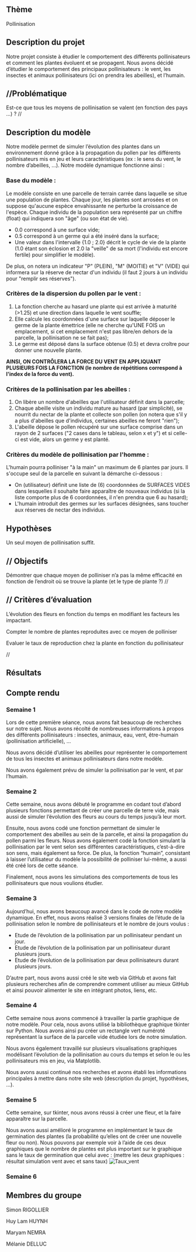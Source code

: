 ## Thème

Pollinisation 

 
## Description du projet 

Notre projet consiste à étudier le comportement des différents pollinisateurs et comment les plantes évoluent et se propagent. Nous avons décidé d’étudier le comportement des principaux pollinisateurs : le vent, les insectes et animaux pollinisateurs (ici on prendra les abeilles), et l’humain.  


## //Problématique 

Est-ce que tous les moyens de pollinisation se valent (en fonction des pays …) ? // 


## Description du modèle  

Notre modèle permet de simuler l’évolution des plantes dans un environnement donné grâce à la propagation du pollen par les différents pollinisateurs mis en jeu et leurs caractéristiques (ex : le sens du vent, le nombre d’abeilles, ...). Notre modèle dynamique fonctionne ainsi : 


### Base du modèle :

Le modèle consiste en une parcelle de terrain carrée dans laquelle se situe une population de plantes. Chaque jour, les plantes sont arrosées et on suppose qu'aucune espèce envahissante ne perturbe la croissance de l'espèce. 
Chaque individu de la population sera représenté par un chiffre (float) qui indiquera son "âge" (ou son état de vie). 

- 0.0 correspond à une surface vide; 
- 0.5 correspond à un germe qui a été inséré dans la surface; 
- Une valeur dans l'intervalle {1.0 ; 2.0} décrit le cycle de vie de la plante (1.0 étant son éclosion et 2.0 la "veille" de sa mort (l'individu est encore fertile) pour simplifier le modèle). 
 
De plus, on notera un indicateur "P" (PLEIN), "M" (MOITIE) et "V" (VIDE) qui informera sur la réserve de nectar d'un individu (il faut 2 jours à un individu pour "remplir ses réserves"). 


### Critères de la dispersion du pollen par le vent :

1. La fonction cherche au hasard une plante qui est arrivée à maturité (>1.25) et une direction dans laquelle le vent souffle; 
2. Elle calcule les coordonnées d'une surface sur laquelle déposer le germe de la plante émettrice (elle ne cherche qu'UNE FOIS un emplacement, si cet emplacement n'est pas libre/en dehors de la parcelle, la pollinisation ne se fait pas); 
3. Le germe est déposé dans la surface obtenue (0.5) et devra croître pour donner une nouvelle plante. 
 
**AINSI, ON CONTRÔLERA LA FORCE DU VENT EN APPLIQUANT PLUSIEURS FOIS LA FONCTION (le nombre de répétitions correspond à l'index de la force du vent).**


### Critères de la pollinisation par les abeilles :

1) On libère un nombre d'abeilles que l'utilisateur définit dans la parcelle; 
2) Chaque abeille visite un individu mature au hasard (par simplicité), se nourrit du nectar de la plante et collecte son pollen (on notera que s'il y a plus d'abeilles que d'individus, certaines abeilles ne feront "rien"); 
3) L'abeille dépose le pollen récupéré sur une surface comprise dans un rayon de 2 surfaces ("2 cases dans le tableau, selon x et y") et si celle-ci est vide, alors un germe y est planté. 


### Critères du modèle de pollinisation par l'homme :

L'humain pourra polliniser "à la main" un maximum de 6 plantes par jours. Il s'occupe seul de la parcelle en suivant la démarche ci-dessous : 

- On (utilisateur) définit une liste de (6) coordonnées de SURFACES VIDES dans lesquelles il souhaite faire apparaître de nouveaux individus (si la liste comporte plus de 6 coordonnées, il n'en prendra que 6 au hasard); 
- L'humain introduit des germes sur les surfaces désignées, sans toucher aux réserves de nectar des individus. 


## Hypothèses 
Un seul moyen de pollinisation suffit. 

 

## // Objectifs

Démontrer que chaque moyen de polliniser n’a pas la même efficacité en fonction de l’endroit où se trouve la plante (et le type de plante ?) // 

 

## // Critères d’évaluation  

L’évolution des fleurs en fonction du temps en modifiant les facteurs les impactant. 

Compter le nombre de plantes reproduites avec ce moyen de polliniser 

Evaluer le taux de reproduction chez la plante en fonction du pollinisateur 

// 

 

## Résultats  


## Compte rendu


### Semaine 1 

Lors de cette première séance, nous avons fait beaucoup de recherches sur notre sujet. Nous avons récolté de nombreuses informations à propos des différents pollinisateurs : insectes, animaux, eau, vent, être-humain (pollinisation artificielle), … 

Nous avons décidé d’utiliser les abeilles pour représenter le comportement de tous les insectes et animaux pollinisateurs dans notre modèle. 

Nous avons également prévu de simuler la pollinisation par le vent, et par l’humain. 


### Semaine 2 

Cette semaine, nous avons débuté le programme en codant tout d’abord plusieurs fonctions permettant de créer une parcelle de terre vide, mais aussi de simuler l’évolution des fleurs au cours du temps jusqu’à leur mort.  

Ensuite, nous avons codé une fonction permettant de simuler le comportement des abeilles au sein de la parcelle, et ainsi la propagation du pollen parmi les fleurs. Nous avons également codé la fonction simulant la pollinisation par le vent selon ses différentes caractéristiques, c’est-à-dire son sens, mais également sa force. De plus, la fonction “humain”, consistant à laisser l’utilisateur du modèle la possibilité de polliniser lui-même, a aussi été créé lors de cette séance.  

Finalement, nous avons les simulations des comportements de tous les pollinisateurs que nous voulions étudier. 


### Semaine 3 

Aujourd’hui, nous avons beaucoup avancé dans le code de notre modèle dynamique. En effet, nous avons réalisé 3 versions finales de l’étude de la pollinisation selon le nombre de pollinisateurs et le nombre de jours voulus : 

- Etude de l’évolution de la pollinisation par un pollinisateur pendant un jour. 
- Etude de l’évolution de la pollinisation par un pollinisateur durant plusieurs jours. 
- Etude de l’évolution de la pollinisation par deux pollinisateurs durant plusieurs jours. 

D’autre part, nous avons aussi créé le site web via GitHub et avons fait plusieurs recherches afin de comprendre comment utiliser au mieux GitHub et ainsi pouvoir alimenter le site en intégrant photos, liens, etc. 

  
### Semaine 4 

Cette semaine nous avons commencé à travailler la partie graphique de notre modèle. Pour cela, nous avons utilisé la bibliothèque graphique tkinter sur Python. Nous avons ainsi pu créer un rectangle vert numéroté représentant la surface de la parcelle vide étudiée lors de notre simulation. 

Nous avons également travaillé sur plusieurs visualisations graphiques modélisant l’évolution de la pollinisation au cours du temps et selon le ou les pollinisateurs mis en jeu, via Matplotlib. 

Nous avons aussi continué nos recherches et avons établi les informations principales à mettre dans notre site web (description du projet, hypothèses, ...).

  
### Semaine 5

Cette semaine, sur tkinter, nous avons réussi à créer une fleur, et la faire apparaître sur la parcelle. 

Nous avons aussi amélioré le programme en implémentant le taux de germination des plantes (la probabilité qu’elles ont de créer une nouvelle fleur ou non). Nous pouvons par exemple voir à l’aide de ces deux graphiques que le nombre de plantes est plus important sur le graphique sans le taux de germination que celui avec :
(mettre les deux graphiques : résultat simulation vent avec et sans taux)
![Taux_vent](https://github.com/are-dynamic-2022-g3/Pollinisation/blob/gh-pages/resultat_simulation_vent_avec_taux.PNG)

### Semaine 6


## Membres du groupe 

Simon RIGOLLIER 

Huy Lam HUYNH 

Maryam NEMRA

Mélanie DELLUC 
